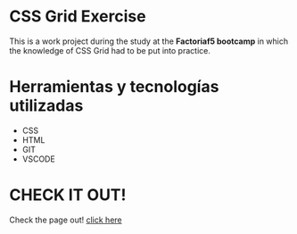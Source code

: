 # CSS Grid Exercise
This is a work project during the study at the **Factoriaf5 bootcamp** in which the knowledge of CSS Grid had to be put into practice. 

# Herramientas y tecnologías utilizadas
-  CSS
-  HTML
-  GIT
-  VSCODE

# CHECK IT OUT!
Check the page out! [click here]()
